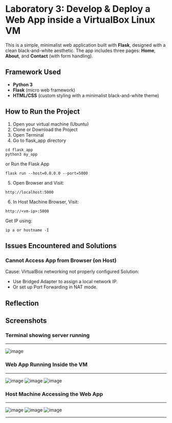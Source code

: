 # Laboratory 3: Develop & Deploy a Web App inside a VirtualBox Linux VM
This is a simple, minimalist web application built with **Flask**, designed with a clean black-and-white aesthetic. 
The app includes three pages: **Home**, **About**, and **Contact** (with form handling).

## Framework Used
- **Python 3**
- **Flask** (micro web framework)
- **HTML/CSS** (custom styling with a minimalist black-and-white theme)

## How to Run the Project
1. Open your virtual machine (Ubuntu)
2. Clone or Download the Project
3. Open Terminal
4. Go to flask_app directory
```
cd flask_app
python3 my_app
```
or Run the Flask App
```
flask run --host=0.0.0.0 --port=5000
```
5. Open Browser and Visit:
```
http://localhost:5000
```
6. In Host Machine Browser, Visit:
```
http://<vm-ip>:5000
```
Get IP using:
```
ip a or hostname -I
```

## Issues Encountered and Solutions
### Cannot Access App from Browser (on Host)
Cause: VirtualBox networking not properly configured
Solution:
- Use Bridged Adapter to assign a local network IP.
- Or set up Port Forwarding in NAT mode.

## Reflection

## Screenshots
### Terminal showing server running

---

![image](https://github.com/user-attachments/assets/aa89da8f-299e-4dc6-8df7-bdd120d31df8)

### Web App Running Inside the VM

---

![image](https://github.com/yovcaguila/Cognate---Web-App/blob/main/Screenshots/Screenshot%202025-04-24%20074121.png?raw=true)
![image](https://github.com/yovcaguila/Cognate---Web-App/blob/main/Screenshots/Screenshot%202025-04-24%20074128.png?raw=true)
![image](https://github.com/yovcaguila/Cognate---Web-App/blob/main/Screenshots/Screenshot%202025-04-24%20074139.png?raw=true)

### Host Machine Accessing the Web App

---

![image](https://github.com/yovcaguila/Cognate---Web-App/blob/main/Screenshots/Screenshot%202025-04-24%20074216.png?raw=true)
![image](https://github.com/yovcaguila/Cognate---Web-App/blob/main/Screenshots/Screenshot%202025-04-24%20074220.png?raw=true)
![image](https://github.com/yovcaguila/Cognate---Web-App/blob/main/Screenshots/Screenshot%202025-04-24%20074225.png?raw=true)

---

